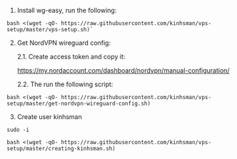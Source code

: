 1. Install wg-easy, run the following:
```
bash <(wget -qO- https://raw.githubusercontent.com/kinhsman/vps-setup/master/vps-setup.sh)`
```

2. Get NordVPN wireguard config:
   
   2.1. Create access token and copy it:

   https://my.nordaccount.com/dashboard/nordvpn/manual-configuration/


   2.2. The run the following script:
```   
bash <(wget -qO- https://raw.githubusercontent.com/kinhsman/vps-setup/master/get-nordvpn-wireguard-config.sh)
```
3. Create user kinhsman

```
sudo -i
```

```
bash <(wget -qO- https://raw.githubusercontent.com/kinhsman/vps-setup/master/creating-kinhsman.sh)
```
